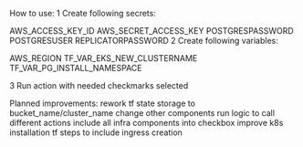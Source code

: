 How to use:
1 Create following secrets:

AWS_ACCESS_KEY_ID
AWS_SECRET_ACCESS_KEY
POSTGRESPASSWORD
POSTGRESUSER
REPLICATORPASSWORD
2 Create following variables:

AWS_REGION
TF_VAR_EKS_NEW_CLUSTERNAME
TF_VAR_PG_INSTALL_NAMESPACE

3 Run action with needed checkmarks selected

Planned improvements:
rework tf state storage to bucket_name/cluster_name
change other components run logic to call different actions
include all infra components into checkbox
improve k8s installation tf steps to include ingress creation